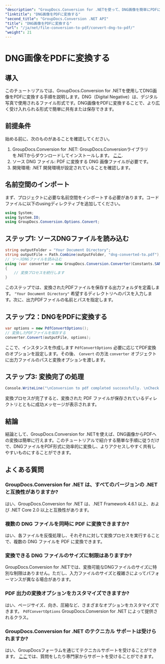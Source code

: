 ```yaml
---
"description": "GroupDocs.Conversion for .NETを使って、DNG画像を簡単にPDFに変換する方法を学びましょう。ステップバイステップのガイドに従って、スムーズに変換しましょう。"
"linktitle": "DNG画像をPDFに変換する"
"second_title": "GroupDocs.Conversion .NET API"
"title": "DNG画像をPDFに変換する"
"url": "/ja/net/file-conversion-to-pdf/convert-dng-to-pdf/"
"weight": 21
---
```


# DNG画像をPDFに変換する

## 導入
このチュートリアルでは、GroupDocs.Conversion for .NETを使用してDNG画像をPDFに変換する手順を説明します。DNG（Digital Negative）は、デジタル写真で使用されるファイル形式です。DNG画像をPDFに変換することで、より広く受け入れられる形式で簡単に共有または保存できます。
## 前提条件
始める前に、次のものがあることを確認してください。
1. GroupDocs.Conversion for .NET: GroupDocs.Conversionライブラリを.NETからダウンロードしてインストールします。 [ここ](https://releases。groupdocs.com/conversion/net/).
2. ソース DNG ファイル: PDF に変換する DNG 画像ファイルが必要です。
3. 開発環境: .NET 開発環境が設定されていることを確認します。

## 名前空間のインポート
まず、プロジェクトに必要な名前空間をインポートする必要があります。コードファイルに以下のusingディレクティブを追加してください。
```csharp
using System;
using System.IO;
using GroupDocs.Conversion.Options.Convert;
```
## ステップ1: ソースDNGファイルを読み込む
```csharp
string outputFolder = "Your Document Directory";
string outputFile = Path.Combine(outputFolder, "dng-converted-to.pdf");
// ソースDNGファイルを読み込む
using (var converter = new GroupDocs.Conversion.Converter(Constants.SAMPLE_DNG))
{
    // 変換プロセスを続行します
}
```
このステップでは、変換されたPDFファイルを保存する出力フォルダを定義します。 `"Your Document Directory"` 希望するディレクトリへのパスを入力します。次に、出力PDFファイルの名前とパスを指定します。
## ステップ2：DNGをPDFに変換する
```csharp
var options = new PdfConvertOptions();
// 変換したPDFファイルを保存する
converter.Convert(outputFile, options);
```
ここで、インスタンスを作成します `PdfConvertOptions` 必要に応じてPDF変換のオプションを設定します。その後、 `Convert` の方法 `converter` オブジェクトに出力ファイルのパスと変換オプションを渡します。
## ステップ3: 変換完了の処理
```csharp
Console.WriteLine("\nConversion to pdf completed successfully. \nCheck output in {0}", outputFolder);
```
変換プロセスが完了すると、変換された PDF ファイルが保存されているディレクトリとともに成功メッセージが表示されます。

## 結論
結論として、GroupDocs.Conversion for .NETを使えば、DNG画像からPDFへの変換は簡単に行えます。このチュートリアルで紹介する簡単な手順に従うだけで、DNGファイルをPDF形式に効率的に変換し、よりアクセスしやすく共有しやすいものにすることができます。
## よくある質問
### GroupDocs.Conversion for .NET は、すべてのバージョンの .NET と互換性がありますか?
はい、GroupDocs.Conversion for .NET は、.NET Framework 4.6.1 以上、および .NET Core 2.0 以上と互換性があります。
### 複数の DNG ファイルを同時に PDF に変換できますか?
はい、各ファイルを反復処理し、それぞれに対して変換プロセスを実行することで、複数の DNG ファイルを PDF に変換できます。
### 変換できる DNG ファイルのサイズに制限はありますか?
GroupDocs.Conversion for .NETでは、変換可能なDNGファイルのサイズに特別な制限はありません。ただし、入力ファイルのサイズと複雑さによってパフォーマンスが異なる場合があります。
### PDF 出力の変換オプションをカスタマイズできますか?
はい、ページサイズ、向き、圧縮など、さまざまなオプションをカスタマイズできます。 `PdfConvertOptions` GroupDocs.Conversion for .NET によって提供されるクラス。
### GroupDocs.Conversion for .NET のテクニカル サポートは受けられますか?
はい、GroupDocsフォーラムを通じてテクニカルサポートを受けることができます。 [ここ](https://forum.groupdocs.com/c/conversion/11)では、質問をしたり専門家からサポートを受けることができます。